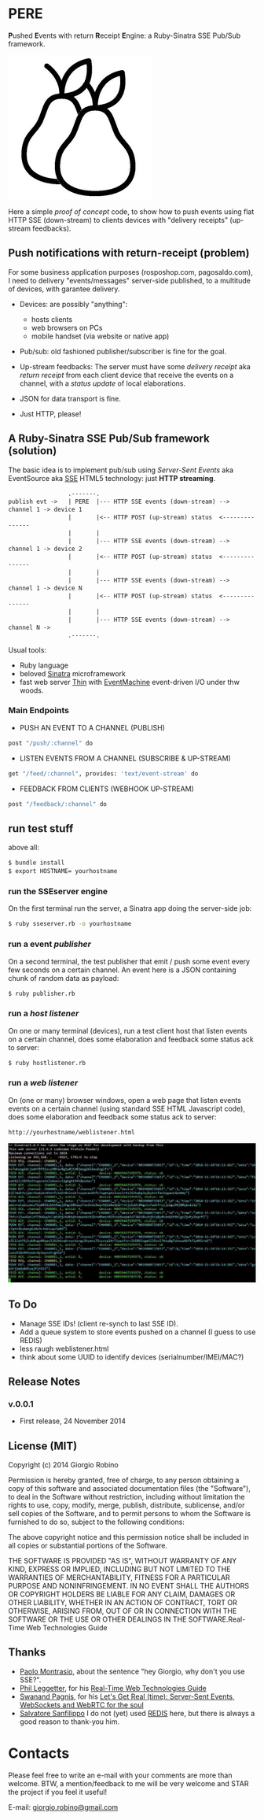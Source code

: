 PERE
====

**P**ushed **E**vents with return **R**eceipt **E**ngine: a Ruby-Sinatra SSE Pub/Sub framework.

<img src="https://github.com/solyaris/PERE/blob/master/public/pere-logo.png" alt="PERE logo">

Here a simple *proof of concept* code, to show how to push events using flat HTTP SSE (down-stream) to clients devices with "delivery receipts" (up-stream feedbacks).


## Push notifications with return-receipt (problem)

For some business application purposes (rosposhop.com, pagosaldo.com), I need to delivery "events/messages" server-side published, to a multitude of devices, with garantee delivery.

- Devices: are possibly "anything": 
  - hosts clients
  - web browsers on PCs
  - mobile handset (via website or native app)

- Pub/sub: old fashioned publisher/subscriber is fine for the goal.


- Up-stream feedbacks: 
The server must have some *delivery receipt* aka *return receipt* from each client device that receive the events on a channel, with a *status update* of local elaborations.

- JSON for data transport is fine.

- Just HTTP, please! 


## A Ruby-Sinatra SSE Pub/Sub framework (solution)

The basic idea is to implement pub/sub using *Server-Sent Events* aka EventSource aka [SSE](http://www.w3.org/TR/eventsource/) HTML5 technology: just **HTTP streaming**.


```
                 .-------.
publish evt ->   | PERE  |--- HTTP SSE events (down-stream) --> channel 1 -> device 1 
                 |       |<-- HTTP POST (up-stream) status  <---------------
                 |       | 
                 |       |--- HTTP SSE events (down-stream) --> channel 1 -> device 2
                 |       |<-- HTTP POST (up-stream) status  <--------------- 
                 |       |                
                 |       |--- HTTP SSE events (down-stream) --> channel 1 -> device N
                 |       |<-- HTTP POST (up-stream) status  <---------------
                 |       | 
                 |       |--- HTTP SSE events (down-stream) --> channel N ->
                 .-------.                                              

```


Usual tools: 
- Ruby language 
- beloved [Sinatra](http://www.sinatrarb.com/) microframework 
- fast web server [Thin](https://github.com/macournoyer/thin/) with [EventMachine](https://github.com/eventmachine/eventmachine) event-driven I/O under thw woods.


### Main Endpoints

- PUSH AN EVENT TO A CHANNEL (PUBLISH)
```bash
post "/push/:channel" do
```

- LISTEN EVENTS FROM A CHANNEL (SUBSCRIBE & UP-STREAM)
```bash
get "/feed/:channel", provides: 'text/event-stream' do
```

- FEEDBACK FROM CLIENTS (WEBHOOK UP-STREAM)
```bash
post "/feedback/:channel" do
```

## run test stuff

above all:

```bash
$ bundle install
$ export HOSTNAME= yourhostname
```


### run the SSEserver engine

On the first terminal run the server, a Sinatra app doing the server-side job: 

```bash
$ ruby sseserver.rb -o yourhostname
```


### run a event *publisher*

 On a second terminal, the test publisher that emit / push some event every few seconds on a certain channel. An event here is a JSON containing chunk of random data as payload:

```bash
$ ruby publisher.rb
```


### run a *host listener*

On one or many terminal (devices), run a test client host that listen events on a certain channel, does some elaboration and feedback some status ack to server:

```bash
$ ruby hostlistener.rb
```


### run a *web listener*  

On (one or many) browser windows, open a web page that listen events events on a certain channel (using standard SSE HTML Javascript code), does some elaboration and feedback some status ack to server:

```bash
http://yourhostname/weblistener.html
```


<img src="https://github.com/solyaris/PERE/blob/master/public/screenshot.jpg" alt="server screenshot">


## To Do

- Manage SSE IDs! (client re-synch to last SSE ID).
- Add a queue system to store events pushed on a channel (I guess to use REDIS)
- less raugh weblistener.html
- think about some UUID to identify devices (serialnumber/IMEI/MAC?)


## Release Notes

### v.0.0.1 
- First release, 24 November 2014



## License (MIT)

Copyright (c) 2014 Giorgio Robino

Permission is hereby granted, free of charge, to any person obtaining a copy
of this software and associated documentation files (the "Software"), to deal
in the Software without restriction, including without limitation the rights
to use, copy, modify, merge, publish, distribute, sublicense, and/or sell
copies of the Software, and to permit persons to whom the Software is
furnished to do so, subject to the following conditions:

The above copyright notice and this permission notice shall be included in all
copies or substantial portions of the Software.

THE SOFTWARE IS PROVIDED "AS IS", WITHOUT WARRANTY OF ANY KIND, EXPRESS OR
IMPLIED, INCLUDING BUT NOT LIMITED TO THE WARRANTIES OF MERCHANTABILITY,
FITNESS FOR A PARTICULAR PURPOSE AND NONINFRINGEMENT. IN NO EVENT SHALL THE
AUTHORS OR COPYRIGHT HOLDERS BE LIABLE FOR ANY CLAIM, DAMAGES OR OTHER
LIABILITY, WHETHER IN AN ACTION OF CONTRACT, TORT OR OTHERWISE, ARISING FROM,
OUT OF OR IN CONNECTION WITH THE SOFTWARE OR THE USE OR OTHER DEALINGS IN THE
SOFTWARE.Real-Time Web Technologies Guide


## Thanks

- [Paolo Montrasio](https://github.com/pmontrasio), about the sentence "hey Giorgio, why don't you use SSE?".
- [Phil Leggetter](https://github.com/leggetter), for his [Real-Time Web Technologies Guide](http://www.leggetter.co.uk/real-time-web-technologies-guide)
- [Swanand Pagnis](https://github.com/swanandp), for his [Let's Get Real (time): Server-Sent Events, WebSockets and WebRTC for the soul](http://www.slideshare.net/swanandpagnis/lets-get-real-time-serversent-events-websockets-and-webrtc-for-the-soul)
- [Salvatore Sanfilippo](https://github.com/antirez) I do not (yet) used [REDIS](http://redis.io/) here, but there is always a good reason to thank-you him.


# Contacts

Please feel free to write an e-mail with your comments are more than welcome. BTW, a mention/feedback to me will be very welcome and STAR the project if you feel it useful!

E-mail: [giorgio.robino@gmail.com](mailto:giorgio.robino@gmail.com)
